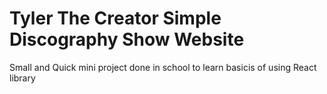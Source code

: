 # Tyler The Creator Simple Discography Show Website

Small and Quick mini project done in school to learn basicis of using React library


